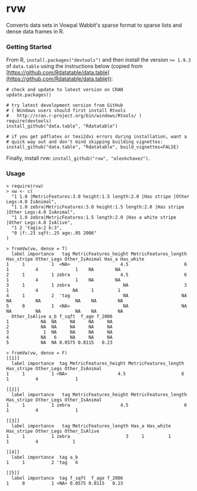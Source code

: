 rvw
===

Converts data sets in Vowpal Wabbit's sparse format to sparse lists and dense data frames in R.

### Getting Started
From R, `install.packages("devtools")` and then install the version `>= 1.9.3` of `data.table` using the instructions below (copied from [https://github.com/Rdatatable/data.table](https://github.com/Rdatatable/data.table)):

    # check and update to latest version on CRAN
    update.packages()
    
    # try latest development version from GitHub
    # ( Windows users should first install Rtools
    #   http://cran.r-project.org/bin/windows/Rtools/ )
    require(devtools)
    install_github("data.table", "Rdatatable")
    
    # if you get pdflatex or texi2dvi errors during installation, want a 
    # quick way out and don't mind skipping building vignettes:
    install_github("data.table", "Rdatatable", build_vignettes=FALSE)
    
Finally, install rvw: `install_github("rvw", "alexkchavez")`.

### Usage

    > require(rvw)
    > vw <- c(
      "1 1.0 |MetricFeatures:3.0 height:1.5 length:2.0 |Has stripe |Other Legs:4.0 IsAnimal",
      "1 1.0 zebra|MetricFeatures:3.0 height:1.5 length:2.0 |Has stripe |Other Legs:4.0 IsAnimal",
      "1 1.0 zebra|MetricFeatures:1.5 length:2.0 |Has a white stripe |Other Legs:4.0 IsAlive",
      "1 2 'tag|a:2 b:3",
      "0 |f:.23 sqft:.25 age:.05 2006"
    )

    > fromVw(vw, dense = T)
      label importance   tag MetricFeatures_height MetricFeatures_length Has_stripe Other_Legs Other_IsAnimal Has_a Has_white
    1     1          1  <NA>                   4.5                     6          1          4              1    NA        NA
    2     1          1 zebra                   4.5                     6          1          4              1    NA        NA
    3     1          1 zebra                    NA                     3          1          4             NA     1         1
    4     1          2  'tag                    NA                    NA         NA         NA             NA    NA        NA
    5     0          1  <NA>                    NA                    NA         NA         NA             NA    NA        NA
      Other_IsAlive a_b f_sqft  f_age f_2006
    1            NA  NA     NA     NA     NA
    2            NA  NA     NA     NA     NA
    3             1  NA     NA     NA     NA
    4            NA   6     NA     NA     NA
    5            NA  NA 0.0575 0.0115   0.23

    > fromVw(vw, dense = F)
    [[1]]
      label importance  tag MetricFeatures_height MetricFeatures_length Has_stripe Other_Legs Other_IsAnimal
    1     1          1 <NA>                   4.5                     6          1          4              1
    
    [[2]]
      label importance   tag MetricFeatures_height MetricFeatures_length Has_stripe Other_Legs Other_IsAnimal
    1     1          1 zebra                   4.5                     6          1          4              1
    
    [[3]]
      label importance   tag MetricFeatures_length Has_a Has_white Has_stripe Other_Legs Other_IsAlive
    1     1          1 zebra                     3     1         1          1          4             1
    
    [[4]]
      label importance  tag a_b
    1     1          2 'tag   6
    
    [[5]]
      label importance  tag f_sqft  f_age f_2006
    1     0          1 <NA> 0.0575 0.0115   0.23
